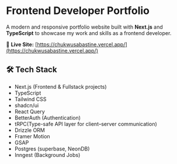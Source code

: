 # Frontend Developer Portfolio

A modern and responsive portfolio website built with **Next.js** and **TypeScript** to showcase my work and skills as a frontend developer.

🔗 **Live Site:** [https://chukwusabastine.vercel.app/](https://chukwusabastine.vercel.app/)

## 🛠 Tech Stack

- Next.js (Frontend & Fullstack projects) 
- TypeScript  
- Tailwind CSS  
- shadcn/ui  
- React Query  
- BetterAuth (Authentication)
- tRPC(Type-safe API layer for client–server communication)
- Drizzle ORM  
- Framer Motion  
- GSAP  
- Postgres (superbase, NeonDB)
- Inngest (Background Jobs)

